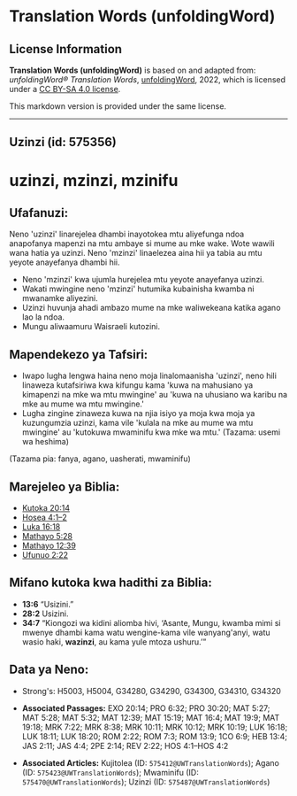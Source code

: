 # Translation Words (unfoldingWord)

## License Information

**Translation Words (unfoldingWord)** is based on and adapted from: _unfoldingWord® Translation Words_, [unfoldingWord](https://unfoldingword.org/utw), 2022, which is licensed under a [CC BY-SA 4.0 license](https://creativecommons.org/licenses/by-sa/4.0/legalcode.en).

This markdown version is provided under the same license.



--------------------------------

## Uzinzi (id: 575356)

uzinzi, mzinzi, mzinifu
=======================

Ufafanuzi:
----------

Neno 'uzinzi' linarejelea dhambi inayotokea mtu aliyefunga ndoa anapofanya mapenzi na mtu ambaye si mume au mke wake. Wote wawili wana hatia ya uzinzi. Neno 'mzinzi' linaelezea aina hii ya tabia au mtu yeyote anayefanya dhambi hii.

* Neno 'mzinzi' kwa ujumla hurejelea mtu yeyote anayefanya uzinzi.
* Wakati mwingine neno 'mzinzi' hutumika kubainisha kwamba ni mwanamke aliyezini.
* Uzinzi huvunja ahadi ambazo mume na mke waliwekeana katika agano lao la ndoa.
* Mungu aliwaamuru Waisraeli kutozini.

Mapendekezo ya Tafsiri:
-----------------------

* Iwapo lugha lengwa haina neno moja linalomaanisha 'uzinzi', neno hili linaweza kutafsiriwa kwa kifungu kama 'kuwa na mahusiano ya kimapenzi na mke wa mtu mwingine' au 'kuwa na uhusiano wa karibu na mke au mume wa mtu mwingine.'
* Lugha zingine zinaweza kuwa na njia isiyo ya moja kwa moja ya kuzungumzia uzinzi, kama vile 'kulala na mke au mume wa mtu mwingine' au 'kutokuwa mwaminifu kwa mke wa mtu.' (Tazama: usemi wa heshima)

(Tazama pia: fanya, agano, uasherati, mwaminifu)

Marejeleo ya Biblia:
--------------------

* [Kutoka 20:14](https://ref.ly/Exod20:14)
* [Hosea 4:1–2](https://ref.ly/Hos4:1-Hos4:2)
* [Luka 16:18](https://ref.ly/Luke16:18)
* [Mathayo 5:28](https://ref.ly/Matt5:28)
* [Mathayo 12:39](https://ref.ly/Matt12:39)
* [Ufunuo 2:22](https://ref.ly/Rev2:22)

Mifano kutoka kwa hadithi za Biblia:
------------------------------------

* **13:6** “Usizini.”
* **28:2** Usizini.
* **34:7** “Kiongozi wa kidini aliomba hivi, ‘Asante, Mungu, kwamba mimi si mwenye dhambi kama watu wengine\-kama vile wanyang'anyi, watu wasio haki, **wazinzi**, au kama yule mtoza ushuru.’”

Data ya Neno:
-------------

* Strong's: H5003, H5004, G34280, G34290, G34300, G34310, G34320

* **Associated Passages:** EXO 20:14; PRO 6:32; PRO 30:20; MAT 5:27; MAT 5:28; MAT 5:32; MAT 12:39; MAT 15:19; MAT 16:4; MAT 19:9; MAT 19:18; MRK 7:22; MRK 8:38; MRK 10:11; MRK 10:12; MRK 10:19; LUK 16:18; LUK 18:11; LUK 18:20; ROM 2:22; ROM 7:3; ROM 13:9; 1CO 6:9; HEB 13:4; JAS 2:11; JAS 4:4; 2PE 2:14; REV 2:22; HOS 4:1–HOS 4:2
* **Associated Articles:** Kujitolea (ID: `575412@UWTranslationWords`); Agano (ID: `575423@UWTranslationWords`); Mwaminifu (ID: `575470@UWTranslationWords`); Uzinzi (ID: `575487@UWTranslationWords`)

